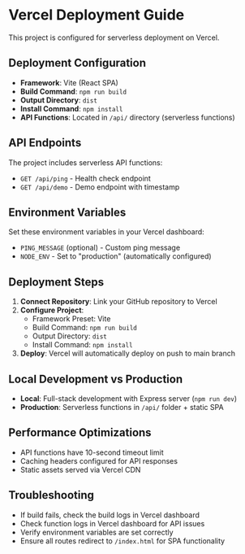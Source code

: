 # Vercel Deployment Guide

This project is configured for serverless deployment on Vercel.

## Deployment Configuration

- **Framework**: Vite (React SPA)
- **Build Command**: `npm run build`
- **Output Directory**: `dist`
- **Install Command**: `npm install`
- **API Functions**: Located in `/api/` directory (serverless functions)

## API Endpoints

The project includes serverless API functions:

- `GET /api/ping` - Health check endpoint
- `GET /api/demo` - Demo endpoint with timestamp

## Environment Variables

Set these environment variables in your Vercel dashboard:

- `PING_MESSAGE` (optional) - Custom ping message
- `NODE_ENV` - Set to "production" (automatically configured)

## Deployment Steps

1. **Connect Repository**: Link your GitHub repository to Vercel
2. **Configure Project**:
   - Framework Preset: Vite
   - Build Command: `npm run build`
   - Output Directory: `dist`
   - Install Command: `npm install`
3. **Deploy**: Vercel will automatically deploy on push to main branch

## Local Development vs Production

- **Local**: Full-stack development with Express server (`npm run dev`)
- **Production**: Serverless functions in `/api/` folder + static SPA

## Performance Optimizations

- API functions have 10-second timeout limit
- Caching headers configured for API responses
- Static assets served via Vercel CDN

## Troubleshooting

- If build fails, check the build logs in Vercel dashboard
- Check function logs in Vercel dashboard for API issues
- Verify environment variables are set correctly
- Ensure all routes redirect to `/index.html` for SPA functionality
